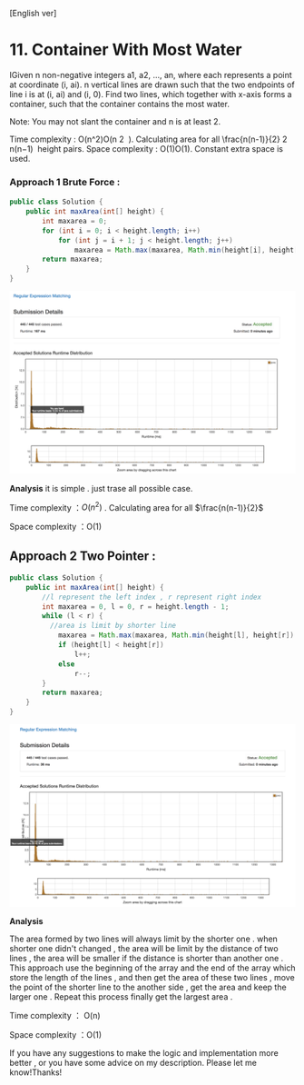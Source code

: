 [English ver]
# 11. Container With Most Water

IGiven n non-negative integers a1, a2, ..., an, where each represents a point at coordinate (i, ai). n vertical lines are drawn such that the two endpoints of line i is at (i, ai) and (i, 0). Find two lines, which together with x-axis forms a container, such that the container contains the most water.

Note: You may not slant the container and n is at least 2.



Time complexity : O(n^2)O(n
​2
​​ ). Calculating area for all \frac{n(n-1)}{2}
​2
​
​n(n−1)
​​  height pairs.
Space complexity : O(1)O(1). Constant extra space is used.



### Approach 1 Brute Force :


```java
public class Solution {
    public int maxArea(int[] height) {
        int maxarea = 0;
        for (int i = 0; i < height.length; i++)
            for (int j = i + 1; j < height.length; j++)
                maxarea = Math.max(maxarea, Math.min(height[i], height[j]) * (j - i));
        return maxarea;
    }
}
```

![Efficiency](https://github.com/LeonChen1024/LeetCodeRecord/blob/master/10.%20Regular%20Expression%20Matching/Images/RecursionResult.png?raw=true)

**Analysis**
it is simple . just trase all possible case.

Time complexity ：$O(n^2)$ . Calculating area for all $\frac{n(n-1)}{2}$

Space complexity ：O(1)

## Approach 2 Two Pointer :

``` java
public class Solution {
    public int maxArea(int[] height) {
        //l represent the left index , r represent right index
        int maxarea = 0, l = 0, r = height.length - 1;
        while (l < r) {
          //area is limit by shorter line
            maxarea = Math.max(maxarea, Math.min(height[l], height[r]) * (r - l));
            if (height[l] < height[r])
                l++;
            else
                r--;
        }
        return maxarea;
    }
}
```

![Efficiency](https://github.com/LeonChen1024/LeetCodeRecord/blob/master/10.%20Regular%20Expression%20Matching/Images/BottomUpResult.png?raw=true)

**Analysis**

The area formed by two lines will always limit by the shorter one . when shorter one didn't changed , the area will be limit by the distance of two lines ,  the area will be smaller if the distance is shorter than another one . This approach use the beginning of the array and the end of the array which store the length of the lines , and then get the area of these two lines , move the point of the shorter line to the another side , get the area and keep the larger one . Repeat this process finally get the largest area .


Time complexity ： O(n)

Space complexity ：O(1)

If you have any suggestions to make the logic and implementation more better , or you have some advice on my description. Please let me know!Thanks!
